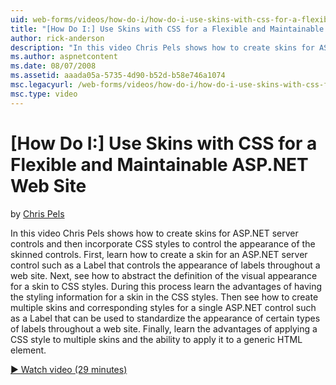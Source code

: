 ```yaml
---
uid: web-forms/videos/how-do-i/how-do-i-use-skins-with-css-for-a-flexible-and-maintainable-aspnet-web-site
title: "[How Do I:] Use Skins with CSS for a Flexible and Maintainable ASP.NET Web Site | Microsoft Docs"
author: rick-anderson
description: "In this video Chris Pels shows how to create skins for ASP.NET server controls and then incorporate CSS styles to control the appearance of the skinned contr..."
ms.author: aspnetcontent
ms.date: 08/07/2008
ms.assetid: aaada05a-5735-4d90-b52d-b58e746a1074
msc.legacyurl: /web-forms/videos/how-do-i/how-do-i-use-skins-with-css-for-a-flexible-and-maintainable-aspnet-web-site
msc.type: video
---
```

[How Do I:] Use Skins with CSS for a Flexible and Maintainable ASP.NET Web Site
====================
by [Chris Pels](https://twitter.com/chrispels)

In this video Chris Pels shows how to create skins for ASP.NET server controls and then incorporate CSS styles to control the appearance of the skinned controls. First, learn how to create a skin for an ASP.NET server control such as a Label that controls the appearance of labels throughout a web site. Next, see how to abstract the definition of the visual appearance for a skin to CSS styles. During this process learn the advantages of having the styling information for a skin in the CSS styles. Then see how to create multiple skins and corresponding styles for a single ASP.NET control such as a Label that can be used to standardize the appearance of certain types of labels throughout a web site. Finally, learn the advantages of applying a CSS style to multiple skins and the ability to apply it to a generic HTML element.

[&#9654; Watch video (29 minutes)](https://channel9.msdn.com/Blogs/ASP-NET-Site-Videos/how-do-i-use-skins-with-css-for-a-flexible-and-maintainable-aspnet-web-site)
